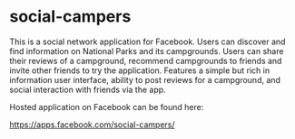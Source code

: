 # social-campers

This is a social network application for Facebook. Users can discover and find information on National Parks and its campgrounds. Users can share their reviews of a campground, recommend campgrounds to friends and invite other friends to try the application. Features a simple but rich in information user interface, ability to post reviews for a campground, and social interaction with friends via the app.

Hosted application on Facebook can be found here:

https://apps.facebook.com/social-campers/
